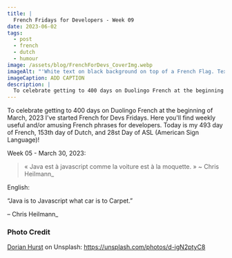 ```yaml
---
title: |
  French Fridays for Developers - Week 09
date: 2023-06-02
tags:
  - post
  - french
  - dutch
  - humour
image: /assets/blog/FrenchForDevs_CoverImg.webp
imageAlt: "'White text on black background on top of a French Flag. Text says French for Devs! Funny and/or useful French quotes for developers. A New French for Devs Quote Every Friday! https://gingerkiwi.dev'"
imageCaption: ADD CAPTION
description: |
  To celebrate getting to 400 days on Duolingo French at the beginning of March, 2023 I've started French for Devs Fridays. Here you'll find  useful and/or amusing French phrases for developers. ~ Java est à javascript comme la voiture est à la moquette. ~ Read the full post for the translation.
---
```


To celebrate getting to 400 days on Duolingo French at the beginning of March, 2023 I've started French for Devs Fridays. Here you'll find weekly useful and/or amusing French phrases for developers. 
Today is my 493 day of French, 153th day of Dutch, and 28st Day of ASL (American Sign Language)!

Week 05 - March 30, 2023:

>« Java est à javascript comme la voiture est à la moquette. »
>~ Chris Heilmann_

English:  

“Java is to Javascript what car is to Carpet.”

– Chris Heilmann_


### Photo Credit

[Dorian Hurst](https://unsplash.com/@soyd) on Unsplash: https://unsplash.com/photos/d-igN2ptyC8